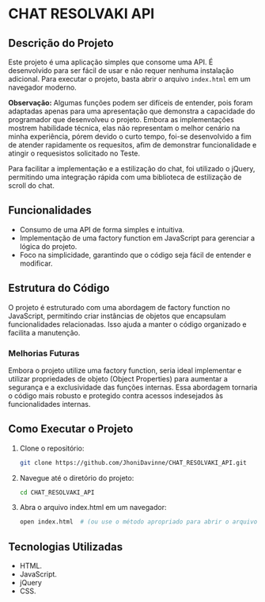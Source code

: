# CHAT RESOLVAKI API

## Descrição do Projeto

Este projeto é uma aplicação simples que consome uma API. É desenvolvido para ser fácil de usar e não requer nenhuma instalação adicional. Para executar o projeto, basta abrir o arquivo `index.html` em um navegador moderno.

**Observação:** Algumas funções podem ser difíceis de entender, pois foram adaptadas apenas para uma apresentação que demonstra a capacidade do programador que desenvolveu o projeto. Embora as implementações mostrem habilidade técnica, elas não representam o melhor cenário na minha experiência, pórem devido o curto tempo,
foi-se desenvolvido a fim de atender rapidamente os requesitos, afim de demonstrar funcionalidade e atingir o requesistos solicitado no Teste.

Para facilitar a implementação e a estilização do chat, foi utilizado o jQuery, permitindo uma integração rápida com uma biblioteca de estilização de scroll do chat.

## Funcionalidades

- Consumo de uma API de forma simples e intuitiva.
- Implementação de uma factory function em JavaScript para gerenciar a lógica do projeto.
- Foco na simplicidade, garantindo que o código seja fácil de entender e modificar.

## Estrutura do Código

O projeto é estruturado com uma abordagem de factory function no JavaScript, permitindo criar instâncias de objetos que encapsulam funcionalidades relacionadas. Isso ajuda a manter o código organizado e facilita a manutenção.

### Melhorias Futuras

Embora o projeto utilize uma factory function, seria ideal implementar e utilizar propriedades de objeto (Object Properties) para aumentar a segurança e a exclusividade das funções internas. Essa abordagem tornaria o código mais robusto e protegido contra acessos indesejados às funcionalidades internas.

## Como Executar o Projeto

1. Clone o repositório:
   ```bash
   git clone https://github.com/JhoniDavinne/CHAT_RESOLVAKI_API.git
2. Navegue até o diretório do projeto:
   ```bash
   cd CHAT_RESOLVAKI_API
3. Abra o arquivo index.html em um navegador:
    ```bash
    open index.html  # (ou use o método apropriado para abrir o arquivo em seu sistema)

## Tecnologias Utilizadas

- HTML.
- JavaScript.
- jQuery
- CSS.